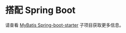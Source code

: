 <a name="搭配_Spring_Boot"></a>

# 搭配 Spring Boot

请查看 [MyBatis Spring-boot-starter](http://www.mybatis.org/spring-boot-starter/mybatis-spring-boot-autoconfigure)
子项目获取更多信息。
